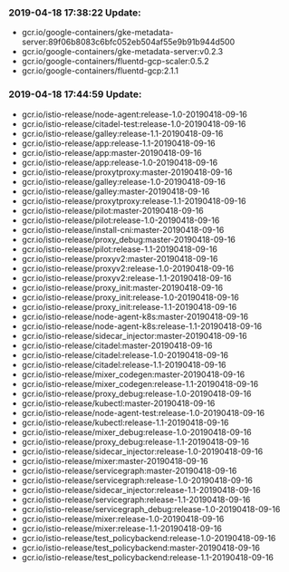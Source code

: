 ### 2019-04-18 17:38:22 Update:

- gcr.io/google-containers/gke-metadata-server:89f06b8083c6bfc052eb504af55e9b91b944d500
- gcr.io/google-containers/gke-metadata-server:v0.2.3
- gcr.io/google-containers/fluentd-gcp-scaler:0.5.2
- gcr.io/google-containers/fluentd-gcp:2.1.1
### 2019-04-18 17:44:59 Update:

- gcr.io/istio-release/node-agent:release-1.0-20190418-09-16
- gcr.io/istio-release/citadel-test:release-1.0-20190418-09-16
- gcr.io/istio-release/galley:release-1.1-20190418-09-16
- gcr.io/istio-release/app:release-1.1-20190418-09-16
- gcr.io/istio-release/app:master-20190418-09-16
- gcr.io/istio-release/app:release-1.0-20190418-09-16
- gcr.io/istio-release/proxytproxy:master-20190418-09-16
- gcr.io/istio-release/galley:release-1.0-20190418-09-16
- gcr.io/istio-release/galley:master-20190418-09-16
- gcr.io/istio-release/proxytproxy:release-1.1-20190418-09-16
- gcr.io/istio-release/pilot:master-20190418-09-16
- gcr.io/istio-release/pilot:release-1.0-20190418-09-16
- gcr.io/istio-release/install-cni:master-20190418-09-16
- gcr.io/istio-release/proxy_debug:master-20190418-09-16
- gcr.io/istio-release/pilot:release-1.1-20190418-09-16
- gcr.io/istio-release/proxyv2:master-20190418-09-16
- gcr.io/istio-release/proxyv2:release-1.0-20190418-09-16
- gcr.io/istio-release/proxyv2:release-1.1-20190418-09-16
- gcr.io/istio-release/proxy_init:master-20190418-09-16
- gcr.io/istio-release/proxy_init:release-1.0-20190418-09-16
- gcr.io/istio-release/proxy_init:release-1.1-20190418-09-16
- gcr.io/istio-release/node-agent-k8s:master-20190418-09-16
- gcr.io/istio-release/node-agent-k8s:release-1.1-20190418-09-16
- gcr.io/istio-release/sidecar_injector:master-20190418-09-16
- gcr.io/istio-release/citadel:master-20190418-09-16
- gcr.io/istio-release/citadel:release-1.0-20190418-09-16
- gcr.io/istio-release/citadel:release-1.1-20190418-09-16
- gcr.io/istio-release/mixer_codegen:master-20190418-09-16
- gcr.io/istio-release/mixer_codegen:release-1.1-20190418-09-16
- gcr.io/istio-release/proxy_debug:release-1.0-20190418-09-16
- gcr.io/istio-release/kubectl:master-20190418-09-16
- gcr.io/istio-release/node-agent-test:release-1.0-20190418-09-16
- gcr.io/istio-release/kubectl:release-1.1-20190418-09-16
- gcr.io/istio-release/mixer_debug:release-1.0-20190418-09-16
- gcr.io/istio-release/proxy_debug:release-1.1-20190418-09-16
- gcr.io/istio-release/sidecar_injector:release-1.0-20190418-09-16
- gcr.io/istio-release/mixer:master-20190418-09-16
- gcr.io/istio-release/servicegraph:master-20190418-09-16
- gcr.io/istio-release/servicegraph:release-1.0-20190418-09-16
- gcr.io/istio-release/sidecar_injector:release-1.1-20190418-09-16
- gcr.io/istio-release/servicegraph:release-1.1-20190418-09-16
- gcr.io/istio-release/servicegraph_debug:release-1.0-20190418-09-16
- gcr.io/istio-release/mixer:release-1.0-20190418-09-16
- gcr.io/istio-release/mixer:release-1.1-20190418-09-16
- gcr.io/istio-release/test_policybackend:release-1.0-20190418-09-16
- gcr.io/istio-release/test_policybackend:master-20190418-09-16
- gcr.io/istio-release/test_policybackend:release-1.1-20190418-09-16
